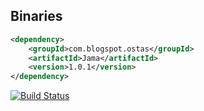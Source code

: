 Binaries
--------
```xml
<dependency>
    <groupId>com.blogspot.ostas</groupId>
    <artifactId>Jama</artifactId>
    <version>1.0.1</version>
</dependency>
```
[![Build Status](https://buildhive.cloudbees.com/job/daoway/job/Jama/badge/icon)](https://buildhive.cloudbees.com/job/daoway/job/Jama/)
